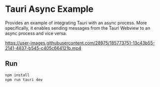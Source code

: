 # Tauri Async Example

Provides an example of integrating Tauri with an async process.
More specifically, it enables sending messages from the Tauri Webview to an async process and vice versa.

https://user-images.githubusercontent.com/28975/185773751-13c43b55-2141-4837-b545-c405c664121b.mp4

## Run

```sh
npm install
npm run tauri dev
```

